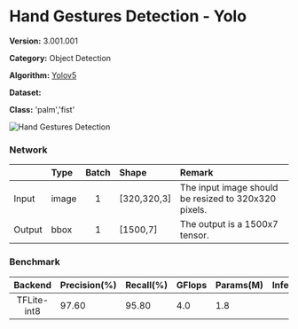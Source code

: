# Hand Gestures Detection - Yolo

**Version:** 3.001.001

**Category:** Object Detection

**Algorithm:** [Yolov5](https://fp-gitlab/hcita/tinyml/va8801_model_zoo/-/tree/main/ObjectDetection(OD)/Human_Detection/Yolo/data_config_V3-4.yaml)

**Dataset:** 

**Class:** 'palm','fist'

![Hand Gestures Detection](https://fp-gitlab/hcita/tinyml/va8801_model_zoo/-/tree/main/ObjectDetection(OD)/Human_Detection/Yolo/Hand_Gestures.png)

### Network
|      | Type  | Batch   | Shape      | Remark                                               |
|:---- |:------|:-------:|:-----------|:-----------------------------------------------------|
|Input | image |   1     | [320,320,3]| The input image should be resized to 320x320 pixels. |
|Output| bbox  |   1     | [1500,7]   | The output is a 1500x7 tensor.                       |

### Benchmark

| Backend      | Precision(%) | Recall(%) | GFlops   | Params(M) | Inference(ms) |       Download                                                                                                                                | Author   |
|:------------:|:-------------|:----------|:---------|:----------|:-------------:|:----------------------------------------------------------------------------------------------------------------------------------------------|:---------|
|  TFLite-int8 |    97.60     |    95.80  |    4.0   |    1.8    |       160       |      [link](https://fp-gitlab/hcita/tinyml/va8801_model_zoo/-/tree/main/ObjectDetection(OD)/Hand_Gestures/Hand_Gestures_3_001_001.tflite)     | Fitipower|
